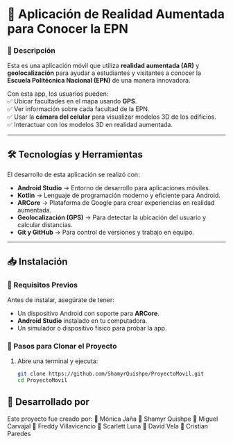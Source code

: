 # 📌 Aplicación de Realidad Aumentada para Conocer la EPN  

### 🚀 Descripción  
Esta es una aplicación móvil que utiliza **realidad aumentada (AR)** y **geolocalización** para ayudar a estudiantes y visitantes a conocer la **Escuela Politécnica Nacional (EPN)** de una manera innovadora.  

Con esta app, los usuarios pueden:  
✅ Ubicar facultades en el mapa usando **GPS**.  
✅ Ver información sobre cada facultad de la EPN.  
✅ Usar la **cámara del celular** para visualizar modelos 3D de los edificios.  
✅ Interactuar con los modelos 3D en realidad aumentada.  

---

## 🛠️ Tecnologías y Herramientas  
El desarrollo de esta aplicación se realizó con:  

- **Android Studio** → Entorno de desarrollo para aplicaciones móviles.  
- **Kotlin** → Lenguaje de programación moderno y eficiente para Android.  
- **ARCore** → Plataforma de Google para crear experiencias en realidad aumentada.  
- **Geolocalización (GPS)** → Para detectar la ubicación del usuario y calcular distancias.  
- **Git y GitHub** → Para control de versiones y trabajo en equipo.  

---

## 📥 Instalación  
### 🔹 Requisitos Previos  
Antes de instalar, asegúrate de tener:  
- Un dispositivo Android con soporte para **ARCore**.  
- **Android Studio** instalado en tu computadora.  
- Un simulador o dispositivo físico para probar la app.  

### 🔹 Pasos para Clonar el Proyecto  
1. Abre una terminal y ejecuta:  
   ```bash
   git clone https://github.com/ShamyrQuishpe/ProyectoMovil.git
   cd ProyectoMovil
## 👥 Desarrollado por
Este proyecto fue creado por:
📌 Mónica Jaña
📌 Shamyr Quishpe
📌 Miguel Carvajal
📌 Freddy Villavicencio
📌 Scarlett Luna
📌 David Vela
📌 Cristian Paredes
